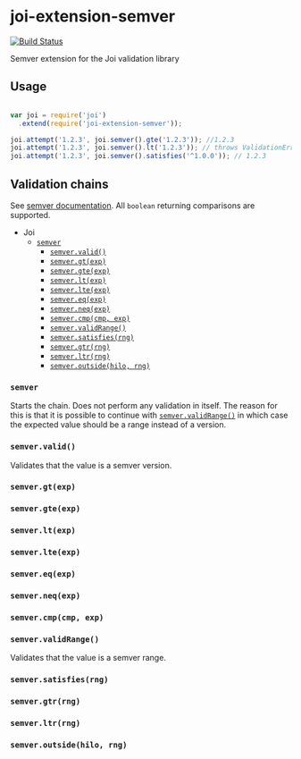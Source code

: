 # joi-extension-semver

[![Build Status](https://travis-ci.org/szdavid92/joi-extension-semver.svg?branch=master)](https://travis-ci.org/szdavid92/joi-extension-semver)

Semver extension for the Joi validation library

## Usage

```js

var joi = require('joi')
  .extend(require('joi-extension-semver'));

joi.attempt('1.2.3', joi.semver().gte('1.2.3')); //1.2.3
joi.attempt('1.2.3', joi.semver().lt('1.2.3')); // throws ValidationError
joi.attempt('1.2.3', joi.semver().satisfies('^1.0.0')); // 1.2.3
```

## Validation chains

See [semver documentation](https://www.npmjs.com/package/semver). All `boolean`
returning comparisons are supported.

- Joi
  - [`semver`](#semver)
    - [`semver.valid()`](#semvervalid)
    - [`semver.gt(exp)`](#semvergtexp)
    - [`semver.gte(exp)`](#semvergteexp)
    - [`semver.lt(exp)`](#semverltexp)
    - [`semver.lte(exp)`](#semverlteexp)
    - [`semver.eq(exp)`](#semvereqexp)
    - [`semver.neq(exp)`](#semverneqexp)
    - [`semver.cmp(cmp, exp)`](#semvercmpcmp-exp)
    - [`semver.validRange()`](#semvervalidrange)
    - [`semver.satisfies(rng)`](#semversatisfiesrng)
    - [`semver.gtr(rng)`](#semvergtrrng)
    - [`semver.ltr(rng)`](#semverltrrng)
    - [`semver.outside(hilo, rng)`](#semveroutsidehilo-rng)

### `semver`

Starts the chain. Does not perform any validation in itself. The reason for this is that it is possible to continue with [`semver.validRange()`](#semvervalidrange) in which
case the expected value should be a range instead of a version.

### `semver.valid()`

Validates that the value is a semver version.

### `semver.gt(exp)`
### `semver.gte(exp)`
### `semver.lt(exp)`
### `semver.lte(exp)`
### `semver.eq(exp)`
### `semver.neq(exp)`
### `semver.cmp(cmp, exp)`
### `semver.validRange()`

Validates that the value is a semver range.

### `semver.satisfies(rng)`
### `semver.gtr(rng)`
### `semver.ltr(rng)`
### `semver.outside(hilo, rng)`

